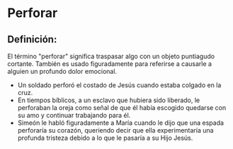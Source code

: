 # Perforar

## Definición: 

El término "perforar" significa traspasar algo con un objeto puntiagudo cortante. También es usado figuradamente para referirse a causarle a alguien un profundo dolor emocional.

* Un soldado perforó el costado de Jesús cuando estaba colgado en la cruz.
* En tiempos bíblicos, a un esclavo que hubiera sido liberado,  le perforaban la oreja como señal de que él había escogido quedarse con su amo y continuar trabajando para él.
* Simeón le habló figuradamente a María cuando le dijo que una espada perforaría su corazón, queriendo decir que ella experimentaría una profunda tristeza debido a lo que le pasaría a su Hijo Jesús.

